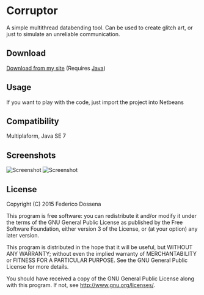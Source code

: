 # Corruptor

A simple multithread databending tool. Can be used to create glitch art, or just to simulate an unreliable communication.

## Download
[Download from my site](http://downloads.adolfintel.com/geth.php?r=corruptor-bin) (Requires [Java](http://java.com))

## Usage
If you want to play with the code, just import the project into Netbeans

## Compatibility
Multiplaform, Java SE 7

## Screenshots
![Screenshot](http://adolfintel.com/corruptor/pc1.png)
![Screenshot](http://adolfintel.com/corruptor/example.png)

## License
Copyright (C) 2015 Federico Dossena

This program is free software: you can redistribute it and/or modify
it under the terms of the GNU General Public License as published by
the Free Software Foundation, either version 3 of the License, or
(at your option) any later version.

This program is distributed in the hope that it will be useful,
but WITHOUT ANY WARRANTY; without even the implied warranty of
MERCHANTABILITY or FITNESS FOR A PARTICULAR PURPOSE.  See the
GNU General Public License for more details.

You should have received a copy of the GNU General Public License
along with this program.  If not, see <http://www.gnu.org/licenses/>.
